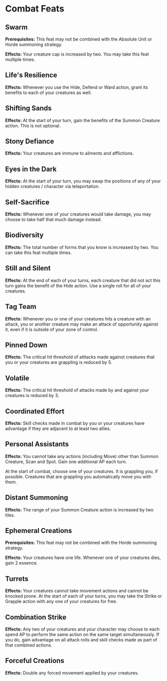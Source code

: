 # Combat Feats

## Swarm

**Prerequisites:** This feat may not be combined with the Absolute Unit or Horde summoning strategy.

**Effects:** Your creature cap is increased by two. You may take this feat multiple times.

## Life's Resilience

**Effects:** Whenever you use the Hide, Defend or Ward action, grant its benefits to each of your creatures as well.

## Shifting Sands

**Effects:** At the start of your turn, gain the benefits of the Summon Creature action. This is not optional.

## Stony Defiance

**Effects:** Your creatures are immune to ailments and afflictions.

## Eyes in the Dark

**Effects:** At the start of your turn, you may swap the positions of any of your hidden creatures / character via teleportation.

## Self-Sacrifice

**Effects:** Whenever one of your creatures would take damage, you may choose to take half that much damage instead.

## Biodiversity

**Effects:** The total number of forms that you know is increased by two. You can take this feat multiple times.

## Still and Silent

**Effects:** At the end of each of your turns, each creature that did not act this turn gains the benefit of the Hide action. Use a single roll for all of your creatures.

## Tag Team

**Effects:** Whenever you or one of your creatures hits a creature with an attack, you or another creature may make an attack of opportunity against it, even if it is outside of your zone of control.

## Pinned Down

**Effects:** The critical hit threshold of atttacks made against creatures that you or your creatures are grappling is reduced by 5.

## Volatile

**Effects:** The critical hit threshold of attacks made by and against your creatures is reduced by 3.

## Coordinated Effort

**Effects:** Skill checks made in combat by you or your creatures have advantage if they are adjacent to at least two allies.

## Personal Assistants

**Effects:** You cannot take any actions (including Move) other than Summon Creature, Scan and Spot. Gain one additional AP each turn.

At the start of combat, choose one of your creatures. It is grappling you, if possible. Creatures that are grappling you automatically move you with them.

## Distant Summoning

**Effects:** The range of your Summon Creature action is increased by two tiles.

## Ephemeral Creations

**Prerequisites:** This feat may not be combined with the Horde summoning strategy.

**Effects:** Your creatures have one life. Whenever one of your creatures dies, gain 2 essence.

## Turrets

**Effects:** Your creatures cannot take movement actions and cannot be knocked prone. At the start of each of your turns, you may take the Strike or Grapple action with any one of your creatures for free.

## Combination Strike

**Effects:** Any two of your creatures and your character may choose to each spend AP to perform the same action on the same target simultaneously. If you do, gain advantage on all attack rolls and skill checks made as part of that combined actions.

## Forceful Creations

**Effects:** Double any forced movement applied by your creatures.
